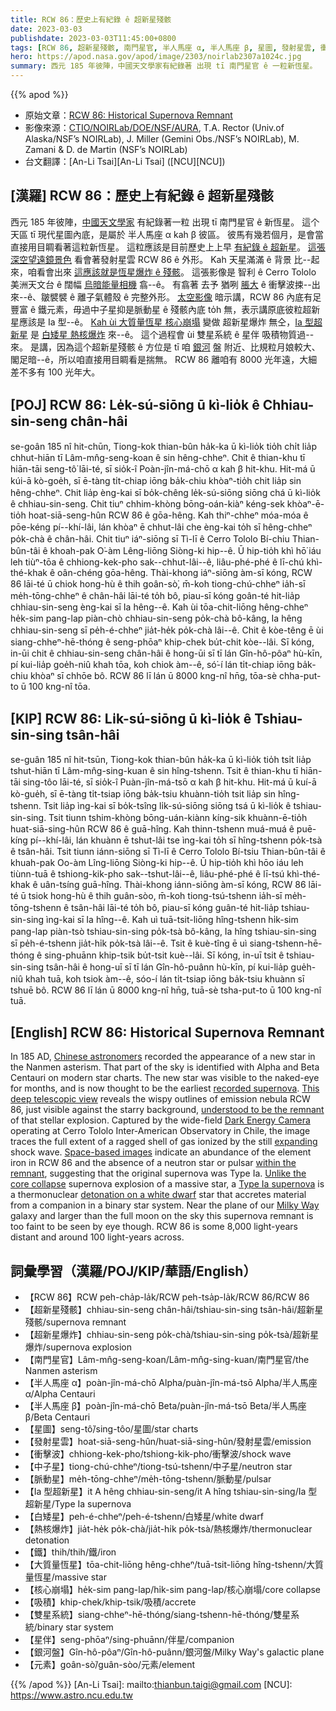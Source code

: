 ```yaml
---
title: RCW 86：歷史上有紀錄 ê 超新星殘骸
date: 2023-03-03
publishdate: 2023-03-03T11:45:00+0800
tags: [RCW 86, 超新星殘骸, 南門星官, 半人馬座 α, 半人馬座 β, 星圖, 發射星雲, 衝擊波, 中子星, 脈動星, Ia 型超新星, 白矮星, 熱核爆炸, 鐵, 大質量恆星, 核心崩塌, 吸積, 雙星系統, 星伴, 超新星爆炸, 銀河盤, 元素]
hero: https://apod.nasa.gov/apod/image/2303/noirlab2307a1024c.jpg
summary: 西元 185 年彼陣，中國天文學家有紀錄著 出現 tī 南門星官 ê 一粒新恆星。
---
```


{{% apod %}}

- 原始文章：[RCW 86: Historical Supernova Remnant](https://apod.nasa.gov/apod/ap230303.html)
- 影像來源：[CTIO/NOIRLab/DOE/NSF/AURA](https://noirlab.edu/public/), T.A. Rector (Univ.of Alaska/NSF’s NOIRLab), J. Miller (Gemini Obs./NSF’s NOIRLab), M. Zamani & D. de Martin (NSF’s NOIRLab)
- 台文翻譯：[An-Li Tsai][An-Li Tsai] ([NCU][NCU])

## [漢羅] RCW 86：歷史上有紀錄 ê 超新星殘骸
西元 185 年彼陣，[中國天文學家][Chinese astronomers] 有紀錄著一粒 出現 tī 南門星官 ê 新恆星。
這个天區 tī 現代星圖內底，是屬於 半人馬座 α kah β 彼區。
彼馬有幾若個月，是會當直接用目睭看著這粒新恆星。
這粒應該是目前歷史上上早 [有紀錄 ê 超新星][recorded supernova]。
[這張深空望遠鏡景色][This deep telescopic view] 看會著發射星雲 RCW 86 ê 外形。
Kah 天星滿滿 ê 背景 比--起來，咱看會出來 [這應該就是恆星爆炸 ê 殘骸][understood to be the remnant]。
這張影像是 智利 ê Cerro Tololo 美洲天文台 ê 闊幅 [烏暗能量相機][Dark Energy Camera] 翕--ê。
有翕著 去予 猶咧 [脹大][expanding] ê 衝擊波捒--出來--ê、皺襞襞 ê 離子氣體殼 ê 完整外形。
[太空影像][Space-based images] 暗示講，RCW 86 內底有足豐富 ê 鐵元素，毋過中子星抑是脈動星 ê 殘骸內底 to̍h 無，表示講原底彼粒超新星應該是 Ia 型--ê。
[Kah ùi 大質量恆星 核心崩塌][Unlike the core collapse] 變做 超新星爆炸 無仝，[Ia 型超新星][Type Ia supernova] 是 [白矮星 熱核爆炸][detonation on a white dwarf] 來--ê。
這个過程會 ùi 雙星系統 ê 星伴 吸積物質過--來。
是講，因為這个超新星殘骸 ê 方位是 tī 咱 [銀河][Milky Way] 盤 附近、比規粒月娘較大、閣足暗--ê，所以咱直接用目睭看是揣無。
RCW 86 離咱有 8000 光年遠，大細差不多有 100 光年大。

## [POJ] RCW 86: Le̍k-sú-siōng ū kì-lio̍k ê Chhiau-sin-seng chân-hâi
se-goân 185 nî hit-chūn, Tiong-kok thian-bûn ha̍k-ka ū kì-lio̍k tio̍h chi̍t lia̍p chhut-hiān tī Lâm-mn̂g-seng-koan ê sin hêng-chheⁿ.
Chit ê thian-khu tī hiān-tāi seng-tô͘ lāi-té, sī sio̍k-î Poàn-jîn-má-chō α kah β hit-khu.
Hit-má ū kúi-ā kò-goe̍h, sī ē-tàng ti̍t-chiap iōng ba̍k-chiu khòaⁿ-tio̍h chit lia̍p sin hêng-chheⁿ.
Chit lia̍p èng-kai sī bo̍k-chêng le̍k-sú-siōng siōng chá ū kì-lio̍k ê chhiau-sin-seng.
Chit tiuⁿ chhim-khòng bōng-oán-kiàⁿ kéng-sek khòaⁿ-ē-tio̍h hoat-siā-seng-hûn RCW 86 ê gōa-hêng.
Kah thiⁿ-chheⁿ móa-móa ê pōe-kéng pí--khí-lâi, lán khòaⁿ ē chhut-lâi che èng-kai to̍h sī hêng-chheⁿ po̍k-chà ê chân-hâi.
Chit tiuⁿ iáⁿ-siōng sī Tì-lī ê Cerro Tololo Bí-chiu Thian-bûn-tâi ê khoah-pak O͘-àm Lêng-liōng Siòng-ki hip--ê.
Ū hip-tio̍h khì hō͘ iáu leh tiùⁿ-tōa ê chhiong-kek-pho sak--chhut-lâi--ê, liâu-phé-phé ê lī-chú khì-thé-khak ê oân-chéng gōa-hêng.
Thài-khong iáⁿ-siōng àm-sī kóng, RCW 86 lāi-té ū chiok hong-hù ê thih goân-sò͘, m̄-koh tiong-chú-chheⁿ ia̍h-sī me̍h-tōng-chheⁿ ê chân-hâi lāi-té to̍h bô, piau-sī kóng goân-té hit-lia̍p chhiau-sin-seng èng-kai sī Ia hêng--ê.
Kah ùi tōa-chit-liōng hêng-chheⁿ he̍k-sim pang-lap piàn-chò chhiau-sin-seng po̍k-chà bô-kâng, Ia hêng chhiau-sin-seng sī pe̍h-é-chheⁿ jia̍t-he̍k po̍k-chà lâi--ê.
Chit ê kòe-têng ē ùi siang-chheⁿ-hē-thóng ê seng-phōaⁿ khip-chek bu̍t-chit kòe--lâi.
Sī kóng, in-ūi chit ê chhiau-sin-seng chân-hâi ê hong-ūi sī tī lán Gîn-hô-pôaⁿ hù-kīn, pí kui-lia̍p goe̍h-niû khah tōa, koh chiok àm--ê, só͘-í lán ti̍t-chiap iōng ba̍k-chiu khòaⁿ sī chhōe bô.
RCW 86 lī lán ū 8000 kng-nî hn̄g, tōa-sè chha-put-to ū 100 kng-nî tōa.

## [KIP] RCW 86: Li̍k-sú-siōng ū kì-lio̍k ê Tshiau-sin-sing tsân-hâi
se-guân 185 nî hit-tsūn, Tiong-kok thian-bûn ha̍k-ka ū kì-lio̍k tio̍h tsi̍t lia̍p tshut-hiān tī Lâm-mn̂g-sing-kuan ê sin hîng-tshenn.
Tsit ê thian-khu tī hiān-tāi sing-tôo lāi-té, sī sio̍k-î Puàn-jîn-má-tsō α kah β hit-khu.
Hit-má ū kuí-ā kò-gue̍h, sī ē-tàng ti̍t-tsiap iōng ba̍k-tsiu khuànn-tio̍h tsit lia̍p sin hîng-tshenn.
Tsit lia̍p ìng-kai sī bo̍k-tsîng li̍k-sú-siōng siōng tsá ū kì-lio̍k ê tshiau-sin-sing.
Tsit tiunn tshim-khòng bōng-uán-kiànn kíng-sik khuànn-ē-tio̍h huat-siā-sing-hûn RCW 86 ê guā-hîng.
Kah thinn-tshenn muá-muá ê puē-kíng pí--khí-lâi, lán khuànn ē tshut-lâi tse ìng-kai to̍h sī hîng-tshenn po̍k-tsà ê tsân-hâi.
Tsit tiunn iánn-siōng sī Tì-lī ê Cerro Tololo Bí-tsiu Thian-bûn-tâi ê khuah-pak Oo-àm Lîng-liōng Siòng-ki hip--ê.
Ū hip-tio̍h khì hōo iáu leh tiùnn-tuā ê tshiong-kik-pho sak--tshut-lâi--ê, liâu-phé-phé ê lī-tsú khì-thé-khak ê uân-tsíng guā-hîng.
Thài-khong iánn-siōng àm-sī kóng, RCW 86 lāi-té ū tsiok hong-hù ê thih guân-sòo, m̄-koh tiong-tsú-tshenn ia̍h-sī me̍h-tōng-tshenn ê tsân-hâi lāi-té to̍h bô, piau-sī kóng guân-té hit-lia̍p tshiau-sin-sing ìng-kai sī Ia hîng--ê.
Kah uì tuā-tsit-liōng hîng-tshenn hi̍k-sim pang-lap piàn-tsò tshiau-sin-sing po̍k-tsà bô-kâng, Ia hîng tshiau-sin-sing sī pe̍h-é-tshenn jia̍t-hi̍k po̍k-tsà lâi--ê.
Tsit ê kuè-tîng ē uì siang-tshenn-hē-thóng ê sing-phuānn khip-tsik bu̍t-tsit kuè--lâi.
Sī kóng, in-uī tsit ê tshiau-sin-sing tsân-hâi ê hong-uī sī tī lán Gîn-hô-puânn hù-kīn, pí kui-lia̍p gue̍h-niû khah tuā, koh tsiok àm--ê, sóo-í lán ti̍t-tsiap iōng ba̍k-tsiu khuànn sī tshuē bô.
RCW 86 lī lán ū 8000 kng-nî hn̄g, tuā-sè tsha-put-to ū 100 kng-nî tuā.



## [English] RCW 86: Historical Supernova Remnant
In 185 AD, [Chinese astronomers][Chinese astronomers] recorded the appearance of a new star in the Nanmen asterism.
That part of the sky is identified with Alpha and Beta Centauri on modern star charts.
The new star was visible to the naked-eye for months, and is now thought to be the earliest [recorded supernova][recorded supernova].
[This deep telescopic view][This deep telescopic view] reveals the wispy outlines of emission nebula RCW 86, just visible against the starry background, [understood to be the remnant][understood to be the remnant] of that stellar explosion.
Captured by the wide-field [Dark Energy Camera][Dark Energy Camera] operating at Cerro Tololo Inter-American Observatory in Chile, the image traces the full extent of a ragged shell of gas ionized by the still [expanding][expanding] shock wave.
[Space-based images][Space-based images] indicate an abundance of the element iron in RCW 86 and the absence of a neutron star or pulsar [within the remnant][within the remnant], suggesting that the original supernova was Type Ia.
[Unlike the core collapse][Unlike the core collapse] supernova explosion of a massive star, a [Type Ia supernova][Type Ia supernova] is a thermonuclear [detonation on a white dwarf][detonation on a white dwarf] star that accretes material from a companion in a binary star system.
Near the plane of our [Milky Way][Milky Way] galaxy and larger than the full moon on the sky this supernova remnant is too faint to be seen by eye though.
RCW 86 is some 8,000 light-years distant and around 100 light-years across.

## 詞彙學習（漢羅/POJ/KIP/華語/English）
- 【RCW 86】RCW peh-cha̍p-la̍k/RCW peh-tsa̍p-la̍k/RCW 86/RCW 86
- 【超新星殘骸】chhiau-sin-seng chân-hâi/tshiau-sin-sing tsân-hâi/超新星殘骸/supernova remnant
- 【超新星爆炸】chhiau-sin-seng po̍k-chà/tshiau-sin-sing po̍k-tsà/超新星爆炸/supernova explosion
- 【南門星官】Lâm-mn̂g-seng-koan/Lâm-mn̂g-sing-kuan/南門星官/the Nanmen asterism
- 【半人馬座 α】poàn-jîn-má-chō Alpha/puàn-jîn-má-tsō Alpha/半人馬座 α/Alpha Centauri
- 【半人馬座 β】poàn-jîn-má-chō Beta/puàn-jîn-má-tsō Beta/半人馬座 β/Beta Centauri
- 【星圖】seng-tô͘/sing-tôo/星圖/star charts
- 【發射星雲】hoat-siā-seng-hûn/huat-siā-sing-hûn/發射星雲/emission
- 【衝擊波】chhiong-kek-pho/tshiong-kik-pho/衝擊波/shock wave
- 【中子星】tiong-chú-chheⁿ/tiong-tsú-tshenn/中子星/neutron star
- 【脈動星】me̍h-tōng-chheⁿ/me̍h-tōng-tshenn/脈動星/pulsar
- 【Ia 型超新星】it A hêng chhiau-sin-seng/it A hîng tshiau-sin-sing/Ia 型超新星/Type Ia supernova
- 【白矮星】peh-é-chheⁿ/peh-é-tshenn/白矮星/white dwarf
- 【熱核爆炸】jia̍t-he̍k po̍k-chà/jia̍t-hi̍k po̍k-tsà/熱核爆炸/thermonuclear detonation
- 【鐵】thih/thih/鐵/iron
- 【大質量恆星】tōa-chit-liōng hêng-chheⁿ/tuā-tsit-liōng hîng-tshenn/大質量恆星/massive star
- 【核心崩塌】he̍k-sim pang-lap/hi̍k-sim pang-lap/核心崩塌/core collapse
- 【吸積】khip-chek/khip-tsik/吸積/accrete
- 【雙星系統】siang-chheⁿ-hē-thóng/siang-tshenn-hē-thóng/雙星系統/binary star system
- 【星伴】seng-phōaⁿ/sing-phuānn/伴星/companion
- 【銀河盤】Gîn-hô-pôaⁿ/Gîn-hô-puânn/銀河盤/Milky Way's galactic plane
- 【元素】goân-sò͘/guân-sòo/元素/element


{{% /apod %}}
[An-Li Tsai]: mailto:thianbun.taigi@gmail.com
[NCU]: https://www.astro.ncu.edu.tw

[copyright]: https://apod.nasa.gov/apod/fap/lib/about_apod.html#srapply
[License]: https://creativecommons.org/licenses/by/2.0/

[Chinese astronomers]:http://en.wikipedia.org/wiki/Chinese_astronomy
[recorded supernova]:http://arxiv.org/abs/astro-ph/0301603
[This deep telescopic view]:https://noirlab.edu/public/images/noirlab2307a/
[understood to be the remnant]:https://noirlab.edu/public/news/noirlab2307/
[Dark Energy Camera]:https://noirlab.edu/public/programs/ctio/victor-blanco-4m-telescope/decam/
[expanding]:https://arxiv.org/abs/1108.1207
[Space-based images]:https://chandra.harvard.edu/photo/2011/rcw86/
[within the remnant]:https://arxiv.org/abs/1108.1207
[Unlike the core collapse]:https://apod.nasa.gov/apod/ap060728.html
[Type Ia supernova]:http://en.wikipedia.org/wiki/Type_Ia_supernova
[detonation on a white dwarf]:https://apod.nasa.gov/apod/ap110430.html
[Milky Way]:https://apod.nasa.gov/apod/ap110520.html

